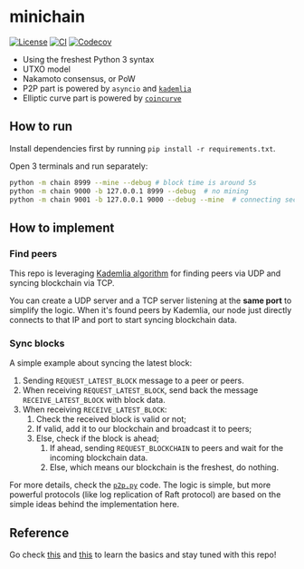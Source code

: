 # minichain

[![License](https://img.shields.io/github/license/kigawas/minichain.svg)](https://github.com/kigawas/minichain)
[![CI](https://img.shields.io/github/workflow/status/kigawas/minichain/Build)](https://github.com/kigawas/minichain/actions)
[![Codecov](https://img.shields.io/codecov/c/github/kigawas/minichain.svg)](https://codecov.io/gh/kigawas/minichain)

- Using the freshest Python 3 syntax
- UTXO model
- Nakamoto consensus, or PoW
- P2P part is powered by `asyncio` and [`kademlia`](https://github.com/bmuller/kademlia)
- Elliptic curve part is powered by [`coincurve`](https://github.com/ofek/coincurve)

## How to run

Install dependencies first by running `pip install -r requirements.txt`.

Open 3 terminals and run separately:

```bash
python -m chain 8999 --mine --debug # block time is around 5s
python -m chain 9000 -b 127.0.0.1 8999 --debug  # no mining
python -m chain 9001 -b 127.0.0.1 9000 --debug --mine  # connecting second node
```

## How to implement

### Find peers

This repo is leveraging [Kademlia algorithm](https://github.com/bmuller/kademlia) for finding peers via UDP and syncing blockchain via TCP.

You can create a UDP server and a TCP server listening at the **same port** to simplify the logic. When it's found peers by Kademlia, our node just directly connects to that IP and port to start syncing blockchain data.

### Sync blocks

A simple example about syncing the latest block:

1. Sending `REQUEST_LATEST_BLOCK` message to a peer or peers.
2. When receiving `REQUEST_LATEST_BLOCK`, send back the message `RECEIVE_LATEST_BLOCK` with block data.
3. When receiving `RECEIVE_LATEST_BLOCK`:
   1. Check the received block is valid or not;
   2. If valid, add it to our blockchain and broadcast it to peers;
   3. Else, check if the block is ahead;
      1. If ahead, sending `REQUEST_BLOCKCHAIN` to peers and wait for the incoming blockchain data.
      2. Else, which means our blockchain is the freshest, do nothing.

For more details, check the [`p2p.py`](https://github.com/kigawas/minichain/blob/master/chain/p2p.py) code. The logic is simple, but more powerful protocols (like log replication of Raft protocol) are based on the simple ideas behind the implementation here.

## Reference

Go check [this](https://blockchaindemo.io/) and [this](https://coindemo.io/) to learn the basics and stay tuned with this repo!
